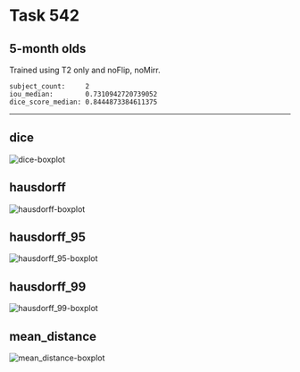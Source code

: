 Task 542
========

5-month olds
------------

Trained using T2 only and noFlip, noMirr.
```
subject_count:     2
iou_median:        0.7310942720739052
dice_score_median: 0.8444873384611375
```
---

dice
----
![dice-boxplot](./img/catplot/dice.png)

hausdorff
---------
![hausdorff-boxplot](img/catplot/hausdorff.png)

hausdorff_95
------------
![hausdorff_95-boxplot](img/catplot/hausdorff_95.png)

hausdorff_99
------------
![hausdorff_99-boxplot](img/catplot/hausdorff_99.png)

mean_distance
-------------
![mean_distance-boxplot](img/catplot/mean_distance.png)